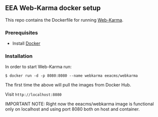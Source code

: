 ## EEA Web-Karma docker setup

This repo contains the Dockerfile for running [Web-Karma](http://usc-isi-i2.github.io/karma/).

### Prerequisites

- Install [Docker](https://docs.docker.com/installation/)

### Installation

In order to start Web-Karma run:
    
    $ docker run -d -p 8080:8080 --name webkarma eeacms/webkarma

The first time the above will pull the images from Docker Hub. 

Visit ```http://localhost:8080```

IMPORTANT NOTE: 
Right now the eeacms/webkarma image is functional only on localhost and using port 8080 both on host and container. 
